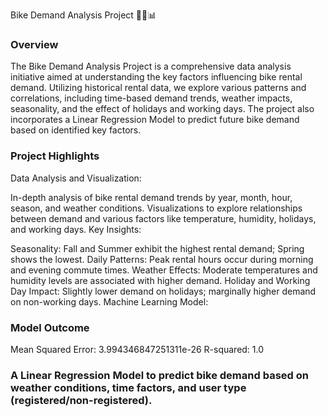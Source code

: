 Bike Demand Analysis Project 🚴‍♂️📊

### Overview
The Bike Demand Analysis Project is a comprehensive data analysis initiative aimed at understanding the key factors influencing bike rental demand. Utilizing historical rental data, we explore various patterns and correlations, including time-based demand trends, weather impacts, seasonality, and the effect of holidays and working days. The project also incorporates a Linear Regression Model to predict future bike demand based on identified key factors.

### Project Highlights
Data Analysis and Visualization:

In-depth analysis of bike rental demand trends by year, month, hour, season, and weather conditions.
Visualizations to explore relationships between demand and various factors like temperature, humidity, holidays, and working days.
Key Insights:

Seasonality: Fall and Summer exhibit the highest rental demand; Spring shows the lowest.
Daily Patterns: Peak rental hours occur during morning and evening commute times.
Weather Effects: Moderate temperatures and humidity levels are associated with higher demand.
Holiday and Working Day Impact: Slightly lower demand on holidays; marginally higher demand on non-working days.
Machine Learning Model:

### Model Outcome
Mean Squared Error: 3.994346847251311e-26
R-squared: 1.0

### A Linear Regression Model to predict bike demand based on weather conditions, time factors, and user type (registered/non-registered).
